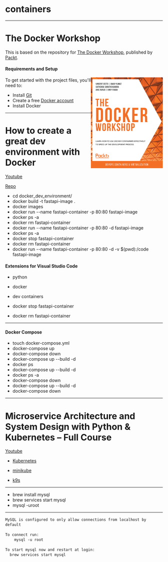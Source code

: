 # containers

------


# The Docker Workshop
This is based on the repository for
[The Docker Workshop](https://github.com/PacktWorkshops/The-Docker-Workshop), 
published by [Packt](https://www.packtpub.com/?utm_source=github). 


#### Requirements and Setup
<a href="https://www.amazon.com/Docker-Workshop-containers-effectively-development/dp/1838983449/ref=tmm_pap_swatch_0?_encoding=UTF8&qid=1611064488&sr=1-1&utm_source=github&utm_medium=repository&utm_campaign=9781838983444&utm_term=Docker&utm_content=The%20Docker%20Workshop"><img src="https://github.com/PacktWorkshops/Workshop-Covers/blob/master/The%20Docker%20Workshop.png" alt="The Docker Workshop" height="290px" width="230px" align="right" this.target="_blank"></a>

To get started with the project files, you'll need to:
* Install [Git](https://git-scm.com/book/en/v2/Getting-Started-Installing-Git)
* Create a free [Docker account](https://hub.docker.com/)
* Install Docker
---

# How to create a great dev environment with Docker
[Youtube](https://www.youtube.com/watch?v=0H2miBK_gAk)

[Repo](https://github.com/patrickloeber/python-docker-tutorial)

*  cd docker_dev_environment/
*  docker build -t fastapi-image .
*  docker images
*  docker run --name fastapi-container -p 80:80 fastapi-image
*  docker ps -a
*  docker rm fastapi-container
*  docker run --name fastapi-container -p 80:80 -d fastapi-image
*  docker ps -a
*  docker stop fastapi-container
*  docker rm fastapi-container
*  docker run --name fastapi-container -p 80:80 -d -v $(pwd):/code fastapi-image

#### Extensions for Visual Studio Code
  * python
  * docker
  * dev containers

*  docker stop fastapi-container
*  docker rm fastapi-container
---
#### Docker Compose

*  touch docker-compose.yml
*  docker-compose up
*  docker-compose down
*  docker-compose up --build -d
*  docker ps
*  docker-compose up --build -d
*  docker ps -a
*  docker-compose down
*  docker-compose up --build -d
*  docker-compose down

---

# Microservice Architecture and System Design with Python & Kubernetes – Full Course

[Youtube](https://www.youtube.com/watch?v=hmkF77F9TLw&t=2353s)

* [Kubernetes](https://kubernetes.io/docs/tasks/tools/install-kubectl-linux/)

* [minikube](https://minikube.sigs.k8s.io/docs/start/)
* [k9s](https://github.com/derailed/k9s)
---
* brew install mysql
* brew services start mysql 
* mysql -uroot
---

```
MySQL is configured to only allow connections from localhost by default

To connect run:
    mysql -u root

To start mysql now and restart at login:
  brew services start mysql
```
